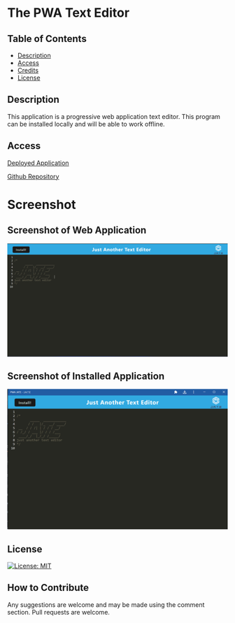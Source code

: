 # The PWA Text Editor

## Table of Contents 

- [Description](#description)
- [Access](#access)
- [Credits](#credits)
- [License](#license)

## Description

This application is a progressive web application text editor. This program can be installed locally and will be able to work offline.


## Access
[Deployed Application](https://warm-fortress-80521.herokuapp.com/)

[Github Repository](https://github.com/difurung/The-Progressive-Web-Application-Text-Editor)




# Screenshot

## Screenshot of Web Application
![Screenshot of web application](client/src/images/JATE1.png)

## Screenshot of Installed Application
![Screenshot of offline application](client/src/images/JATE2.png)


## License

[![License: MIT](https://img.shields.io/badge/License-MIT-yellow.svg)](https://opensource.org/licenses/MIT)




## How to Contribute
Any suggestions are welcome and may be made using the comment section. Pull requests are welcome.
